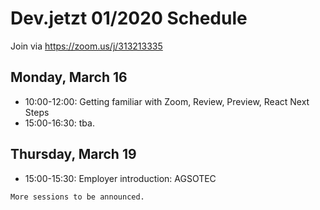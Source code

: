 # Dev.jetzt 01/2020 Schedule
Join via https://zoom.us/j/313213335

## Monday, March 16

* 10:00-12:00: Getting familiar with Zoom, Review, Preview, React Next Steps
* 15:00-16:30: tba.

## Thursday, March 19
* 15:00-15:30: Employer introduction: AGSOTEC

`More sessions to be announced.`
